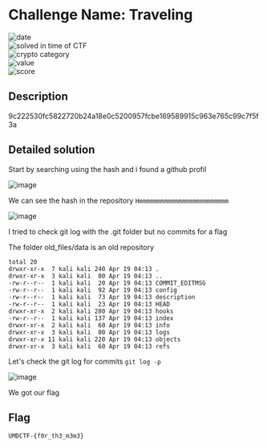 # Challenge Name: Traveling





![date](https://img.shields.io/badge/date-18.04.2021-brightgreen.svg)  
![solved in time of CTF](https://img.shields.io/badge/solved-in%20time%20of%20CTF-brightgreen.svg)   
![crypto category](https://img.shields.io/badge/category-OSINT-blueviolet.svg)   
![value](https://img.shields.io/badge/value-469-blue.svg)  
![score](https://img.shields.io/badge/score-5/10-ff69b4.svg)

## Description

9c222530fc5822720b24a18e0c5200957fcbe169589915c963e765c99c7f5f3a

## Detailed solution

Start by searching using the hash and i found a github profil 

![image](https://user-images.githubusercontent.com/72421091/115180512-4285d280-a0c5-11eb-91dc-41acf0bb193a.png)

We can see the hash in the repository ```Hmmmmmmmmmmmmmmmmmmmmmmmmm```  

![image](https://user-images.githubusercontent.com/72421091/115180553-5c271a00-a0c5-11eb-8b38-e3b639b1fa2c.png)

I tried to check git log with the .git folder but no commits for a flag

The folder old_files/data is an old repository 

```
total 20
drwxr-xr-x  7 kali kali 240 Apr 19 04:13 .
drwxr-xr-x  3 kali kali  80 Apr 19 04:13 ..
-rw-r--r--  1 kali kali  20 Apr 19 04:13 COMMIT_EDITMSG
-rw-r--r--  1 kali kali  92 Apr 19 04:13 config
-rw-r--r--  1 kali kali  73 Apr 19 04:13 description
-rw-r--r--  1 kali kali  23 Apr 19 04:13 HEAD
drwxr-xr-x  2 kali kali 280 Apr 19 04:13 hooks
-rw-r--r--  1 kali kali 137 Apr 19 04:13 index
drwxr-xr-x  2 kali kali  60 Apr 19 04:13 info
drwxr-xr-x  3 kali kali  80 Apr 19 04:13 logs
drwxr-xr-x 11 kali kali 220 Apr 19 04:13 objects
drwxr-xr-x  3 kali kali  60 Apr 19 04:13 refs
```

Let's check the git log for commits ```git log -p```

![image](https://user-images.githubusercontent.com/72421091/115181236-fb98dc80-a0c6-11eb-8610-30da59375e7d.png)


We got our flag

## Flag

```
UMDCTF-{f0r_th3_m3m3}
```
